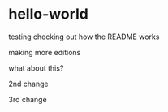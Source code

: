 # hello-world
testing
checking out how the README works


making more editions


what about this?

2nd change

3rd change
